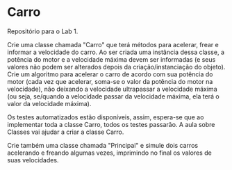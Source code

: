 # Carro
Repositório para o Lab 1.

Crie uma classe chamada "Carro" que terá métodos para acelerar, frear e informar a velocidade do carro. Ao ser criada uma instância dessa classe, a potência do motor e a velocidade máxima devem ser informadas (e seus valores não podem ser alterados depois da criação/instanciação do objeto). Crie um algoritmo para acelerar o carro de acordo com sua potência do motor (cada vez que acelerar, soma-se o valor da potência do motor na velocidade), não deixando a velocidade ultrapassar a velocidade máxima (ou seja, se/quando a velocidade passar da velocidade máxima, ela terá o valor da velocidade máxima).

Os testes automatizados estão disponíveis, assim, espera-se que ao implementar toda a classe Carro, todos os testes passarão. A aula sobre Classes vai ajudar a criar a classe Carro.

Crie também uma classe chamada "Principal" e simule dois carros acelerando e freando algumas vezes, imprimindo no final os valores de suas velocidades.
